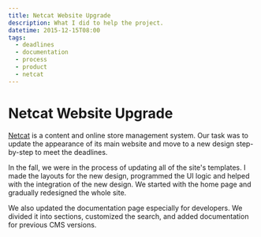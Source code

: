 ```yaml
---
title: Netcat Website Upgrade
description: What I did to help the project.
datetime: 2015-12-15T08:00
tags:
  - deadlines
  - documentation
  - process
  - product
  - netcat
---
```


# Netcat Website Upgrade

[Netcat](https://netcat.ru) is a content and online store management system. Our task was to update the appearance of its main website and move to a new design step-by-step to meet the deadlines.

In the fall, we were in the process of updating all of the site's templates. I made the layouts for the new design, programmed the UI logic and helped with the integration of the new design. We started with the home page and gradually redesigned the whole site.

We also updated the documentation page especially for developers. We divided it into sections, customized the search, and added documentation for previous CMS versions.
